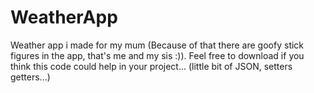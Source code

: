 # WeatherApp
Weather app i made for my mum (Because of that there are goofy stick figures in the app, that's me and my sis :)). Feel free to download if you think this code could help in your project...
(little bit of JSON, setters getters...)
